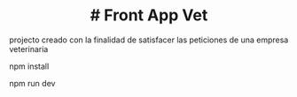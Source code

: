 <h1 align="center" > # Front App Vet </h1>

<!-- finalidad del proyecto -->

projecto creado con la finalidad de satisfacer las peticiones de una empresa veterinaria

<!-- antes de compilar el programa instalen todas las dependencias de npm-->
npm install

<!-- Iniciar o arrancar el sistema:  -->
npm run dev
